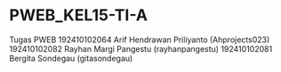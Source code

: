 # PWEB_KEL15-TI-A
Tugas PWEB
192410102064	Arif Hendrawan Priliyanto	(Ahprojects023)
192410102082	Rayhan Margi Pangestu	(rayhanpangestu)
192410102081	Bergita Sondegau	(gitasondegau)
